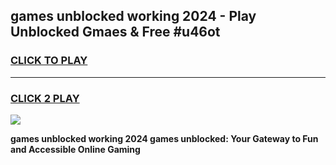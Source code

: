 
## games unblocked working 2024 - Play Unblocked Gmaes & Free #u46ot
<h3>
<a href="https://news.freeplayer.one?title=games_unblocked_working_2024&ref=26F">CLICK TO PLAY</a></h3>
<hr>

<h3>
<a href="https://news.freeplayer.one?title=games_unblocked_working_2024&ref=26F">CLICK 2 PLAY</a>
  
</h3>

<a href="https://news.freeplayer.one?title=games_unblocked_working_2024&ref=26F/"><img src="https://clearcache.store/games.png"></a>


**games unblocked working 2024 games unblocked: Your Gateway to Fun and Accessible Online Gaming**
